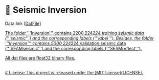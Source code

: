# 🌟 Seismic Inversion

  Data link [<a href='https://mailustceducn-my.sharepoint.com/:f:/g/personal/hanlins_mail_ustc_edu_cn/En2b7nDlY6BEn5tKXdcbi8oBTtO8CDRcir1IgGsnCYUeYw?e=dyTfnh' target='_blank'>DatFile]

The folder '''Inversion''' contains 2200 224*224 training seismic data ('''seismic''') and the corresponding labels ('''label'''). Besides, the folder '''Inversion''' contains 5000 224*224 validation seismic data ('''SEAMseismic''') and the corresponding labels ('''SEAMreflect''').

All dat files are float32 binary files.

<br>
<div>
# License
This project is released under the [MIT license](LICENSE).

